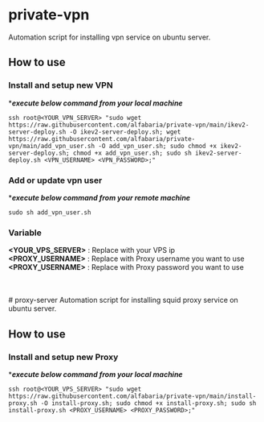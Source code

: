 # private-vpn
Automation script for installing vpn service on ubuntu server.

## How to use
### Install and setup new VPN

****execute below command from your local machine***
```shell
ssh root@<YOUR_VPN_SERVER> "sudo wget https://raw.githubusercontent.com/alfabaria/private-vpn/main/ikev2-server-deploy.sh -O ikev2-server-deploy.sh; wget https://raw.githubusercontent.com/alfabaria/private-vpn/main/add_vpn_user.sh -O add_vpn_user.sh; sudo chmod +x ikev2-server-deploy.sh; chmod +x add_vpn_user.sh; sudo sh ikev2-server-deploy.sh <VPN_USERNAME> <VPN_PASSWORD>;"
```

### Add or update vpn user
****execute below command from your remote machine***
```shell
sudo sh add_vpn_user.sh
```

### Variable
**<YOUR_VPS_SERVER>** : Replace with your VPS ip <br/>
**<PROXY_USERNAME>** : Replace with Proxy username you want to use <br/>
**<PROXY_USERNAME>** : Replace with Proxy password you want to use <br/>

<br/>
<br/>
# proxy-server
Automation script for installing squid proxy service on ubuntu server.

## How to use
### Install and setup new Proxy

****execute below command from your local machine***
```shell
ssh root@<YOUR_VPS_SERVER> "sudo wget https://raw.githubusercontent.com/alfabaria/private-vpn/main/install-proxy.sh -O install-proxy.sh; sudo chmod +x install-proxy.sh; sudo sh install-proxy.sh <PROXY_USERNAME> <PROXY_PASSWORD>;"
```

